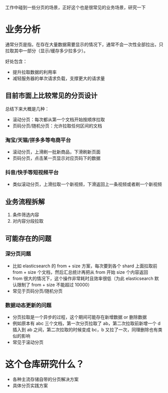 工作中碰到一些分页的场景，正好这个也是很常见的业务场景，研究一下

# 业务分析

通常分页是指，在存在大量数据需要显示的情况下，通常不会一次性全部拉出，只拉取其中一部分（显示/缓存多少拉多少）。

好处包含：

- 提升拉取数据的利用率
- 减轻服务器的单次请求负载，支撑更大的请求量

## 目前市面上比较常见的分页设计

总结下来大概是几种：

- 滚动分页：每次都从第一个文档开始按顺序拉取
- 页码分页/随机分页：允许拉取任何区间的文档

### 淘宝/天猫/拼多多等电商平台
- 滚动分页，上滑刷一批新商品，下滑刷新页面
- 页码分页，点击某一页显示对应页码下的数据

### 抖音/快手等短视频平台
- 类似滚动分页，上滑拉取一个新视频，下滑返回上一条视频或者刷一个新视频

## 业务流程拆解

1. 条件筛选内容
2. 对内容分段拉取

## 可能存在的问题

### 深分页问题

- 比如 elasticsearch 的 from + size 方案，每次要到各个 shard 上面拉取前 from + size 个文档，然后汇总统计再把从 from 开始 size 个内容返回
- from 很大的情况下，这个操作非常耗时且效率很低（为此 elasticsearch 默认限制了 from + size 不能超过 10000）
- 常见于页码分页/随机分页

### 数据动态更新的问题

- 分页拉取是一个异步的过程，这个期间可能存在新增数据 or 删除数据
- 例如原本有 abc 三个文档，第一次分页拉取了 ab，第二次拉取前新增一个 d 插入到 ab 之间，第二次拉取的时候变成 bc，b 又拉了一次，同理删除也有类似的影响
- 常见于滚动分页

# 这个仓库研究什么？

- 各种主流存储自带的分页解决方案
- 具体分页实践方案
